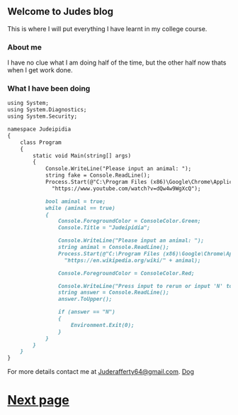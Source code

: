 ## Welcome to Judes blog
This is where I will put everything I have learnt in my college course. 

### About me

I have no clue what I am doing half of the time, but the other half now thats when I get work done.

### What I have been doing
```markdown
using System;
using System.Diagnostics;
using System.Security;

namespace Judeipidia
{
    class Program
    {
        static void Main(string[] args)
        {
            Console.WriteLine("Please input an animal: ");
            string fake = Console.ReadLine();
            Process.Start(@"C:\Program Files (x86)\Google\Chrome\Application\chrome.exe",
              "https://www.youtube.com/watch?v=dQw4w9WgXcQ");

            bool aminal = true;
            while (aminal == true)
            {
                Console.ForegroundColor = ConsoleColor.Green;
                Console.Title = "Judeipidia";

                Console.WriteLine("Please input an animal: ");
                string animal = Console.ReadLine();
                Process.Start(@"C:\Program Files (x86)\Google\Chrome\Application\chrome.exe",
                  "https://en.wikipedia.org/wiki/" + animal);

                Console.ForegroundColor = ConsoleColor.Red;

                Console.WriteLine("Press input to rerun or input 'N' to end");
                string answer = Console.ReadLine();
                answer.ToUpper();

                if (answer == "N")
                {
                    Environment.Exit(0);
                }
            }
        }
    }
}
```

For more details contact me at [Juderafferty64@gmail.com](https://www.youtube.com/watch?v=dQw4w9WgXcQ).
[Dog](https://www.superprof.co.uk/images/teachers/teacher-home-bob-the-builder-can-fix-bob-the-builder-yes-can.jpg)



# [Next page](https://judeicca.github.io/Blog/Page1)

